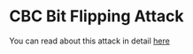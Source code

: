 # CBC Bit Flipping Attack

You can read about this attack in detail [here](https://masterpessimistaa.wordpress.com/2017/05/03/cbc-bit-flipping-attack/) 